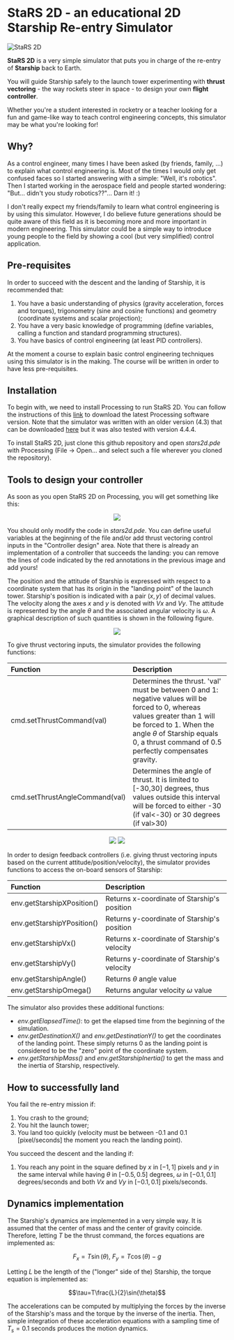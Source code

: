 # StaRS 2D - an educational 2D Starship Re-entry Simulator

![StaRS 2D](imgs/animation.gif)

**StaRS 2D** is a very simple simulator that puts you in charge of the
re-entry of **Starship** back to Earth.

You will guide Starship safely to the launch tower
experimenting with **thrust vectoring** - the way rockets steer in space -
to design your own **flight controller**.

Whether you're a student interested in rocketry or a teacher looking for a 
fun and game-like way to teach control engineering concepts, this simulator may
be what you're looking for!

## Why?

As a control engineer, many times I have been asked (by friends, family, ...) to
explain what control engineering is.
Most of the times I would only get confused faces so I started answering with
a simple: "Well, it's robotics".
Then I started working in the aerospace field and people started wondering:
"But... didn't you study robotics??"... Darn it! :)

I don't really expect my friends/family to learn what control engineering is by
using this simulator.
However, I do believe future generations should be quite aware of this
field as it is becoming more and more important in modern
engineering.
This simulator could be a simple way to introduce young people to the
field by showing a cool (but very simplified) control
application.

## Pre-requisites

In order to succeed with the descent and the landing of Starship, it is
recommended that:
1.  You have a basic understanding of physics (gravity acceleration, forces and
torques), trigonometry (sine and cosine functions) and geometry (coordinate
systems and scalar projection);
1.  You have a very basic knowledge of programming (define variables, calling
a function and standard programming structures).
1.  You have basics of control engineering (at least PID controllers).

At the moment a course to explain basic control engineering techniques using
this simulator is in the making.
The course will be written in order to have less pre-requisites.

## Installation

To begin with, we need to install Processing to run StaRS 2D.
You can follow the instructions of this [link](https://processing.org/download)
to download the latest Processing software version.
Note that 
the simulator was written with an older version (4.3) that can be downloaded
[here](https://github.com/processing/processing4/releases/tag/processing-1293-4.3)
but it was also tested with version 4.4.4.

To install StaRS 2D, just clone this
github repository and open
<em>stars2d.pde</em> with Processing (File -> Open... and select such a
file wherever you cloned the repository).

## Tools to design your controller

As soon as you open StaRS 2D on Processing, you will get something like this:

<p align="center">
  <img src="https://github.com/gsmfnc/StaRS2D/blob/main/imgs/processing_screen.png" />
</p>

You should only modify the code in <em>stars2d.pde</em>.
You can define useful
variables at the beginning of the file and/or add thrust vectoring control
inputs in the "Controller design" area.
Note that there is already an implementation of a controller that succeeds the
landing:
you can remove the lines of code indicated by the red annotations in the
previous image and add yours!

The position and the attitude of Starship is expressed with respect to a
coordinate system that has its origin in the "landing point" of the launch 
tower.
Starship's position is indicated with a pair $(x,y)$ of decimal values.
The velocity along the axes $x$ and $y$ is denoted with $Vx$ and $Vy$.
The attitude is represented by the angle $\theta$ and the associated angular
velocity is $\omega$.
A graphical description of such quantities is shown in the following figure.

<p align="center">
  <img src="https://github.com/gsmfnc/StaRS2D/blob/main/imgs/position_attitude.png" />
</p>

To give thrust vectoring inputs, the simulator provides the following functions:

| Function | Description |
| :---------------- | :-------------------- |
| cmd.setThrustCommand(val) | Determines the thrust. 'val' must be between 0 and 1: negative values will be forced to 0, whereas values greater than 1 will be forced to 1. When the angle $\theta$ of Starship equals 0, a thrust command of 0.5 perfectly compensates gravity.|
| cmd.setThrustAngleCommand(val) | Determines the angle of thrust. It is limited to [-30,30] degrees, thus values outside this interval will be forced to either -30 (if val<-30) or 30 degrees (if val>30)|

<p align="center">
  <img src="https://github.com/gsmfnc/StaRS2D/blob/main/imgs/thrust.gif" />
  <img src="https://github.com/gsmfnc/StaRS2D/blob/main/imgs/thrust_angle.gif" />
</p>

In order to design feedback controllers (i.e. giving thrust vectoring
inputs based on the current attitude/position/velocity), the simulator provides
functions to access the on-board sensors of Starship:

| Function | Description |
| :---------------- | :-------------------- |
| env.getStarshipXPosition() | Returns x-coordinate of Starship's position|
| env.getStarshipYPosition() | Returns y-coordinate of Starship's position |
| env.getStarshipVx() | Returns x-coordinate of Starship's velocity |
| env.getStarshipVy() | Returns y-coordinate of Starship's velocity |
| env.getStarshipAngle() | Returns $\theta$ angle value |
| env.getStarshipOmega() | Returns angular velocity $\omega$ value |

The simulator also provides these additional functions:
-   <em>env.getElapsedTime()</em>: to get the elapsed time from the beginning of
the simulation.
-   <em>env.getDestinationX()</em> and <em>env.getDestinationY()</em> to get
the coordinates of the landing point.
These simply returns 0 as the landing point is considered to be the "zero" point
of the coordinate system.
-   <em>env.getStarshipMass()</em> and <em>env.getStarshipInertia()</em> to get
the mass and the inertia of Starship, respectively.

## How to successfully land

You fail the re-entry mission if:
1.  You crash to the ground;
2.  You hit the launch tower;
3.  You land too quickly (velocity must be between -0.1 and 0.1 [pixel/seconds]
the moment you reach the landing point).

You succeed the descent and the landing if:
1.  You reach any point in the square defined by $x$ in $[-1,1]$ pixels and $y$
in the
same interval while having $\theta$ in $[-0.5,0.5]$ degrees, $\omega$ in
$[-0.1,0.1]$ degrees/seconds and both $Vx$ and
$Vy$ in $[-0.1,0.1]$ pixels/seconds.

## Dynamics implementation

The Starship's dynamics are implemented in a very simple way.
It is assumed that the center of mass and the center of gravity coincide.
Therefore, letting <em>T</em> be the thrust command, the forces equations are
implemented as:

```math
F_x=T\sin(\theta),\ F_y=T\cos(\theta)-g
```

Letting <em>L</em> be the length of the ("longer" side of the) Starship,
the torque equation is implemented as:

```math
\tau=T\frac{L}{2}\sin(\theta)
```

The accelerations can be computed by multiplying the forces
by the inverse of the Starship's mass and the
torque by the inverse of the inertia.
Then, simple integration of these acceleration equations with a sampling time of
$T_s=0.1$ seconds produces the motion dynamics.
